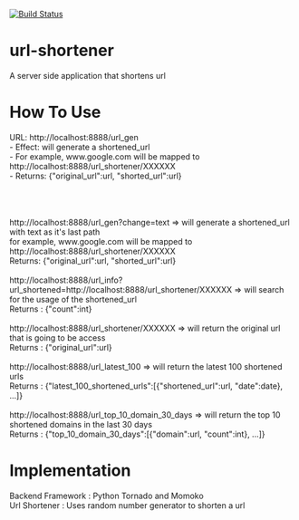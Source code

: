 [![Build Status](https://travis-ci.org/mxlei01/Url-Shortener.svg)](https://travis-ci.org/mxlei01/Url-Shortener)

# url-shortener
A server side application that shortens url

# How To Use
<p>
URL: http://localhost:8888/url_gen
<br>
- Effect: will generate a shortened_url
<br>
- For example, www.google.com will be mapped to http://localhost:8888/url_shortener/XXXXXX
<br>
- Returns: {"original_url":url, "shorted_url":url}
</p>
<br><br><br>
http://localhost:8888/url_gen?change=text => will generate a shortened_url with text as it's last path
<br>
for example, www.google.com will be mapped to http://localhost:8888/url_shortener/XXXXXX
<br>
Returns: {"original_url":url, "shorted_url":url}
<br><br>
http://localhost:8888/url_info?url_shortened=http://localhost:8888/url_shortener/XXXXXX => will search for the usage of the shortened_url
<br>
Returns : {"count":int}
<br><br>
http://localhost:8888/url_shortener/XXXXXX => will return the original url that is going to be access
<br>
Returns : {"original_url":url}
<br><br>
http://localhost:8888/url_latest_100 => will return the latest 100 shortened urls
<br>
Returns : {"latest_100_shortened_urls":[{"shortened_url":url, "date":date}, ...]}
<br><br>
http://localhost:8888/url_top_10_domain_30_days => will return the top 10 shortened domains in the last 30 days
<br>
Returns : {"top_10_domain_30_days":[{"domain":url, "count":int}, ...]}


# Implementation
Backend Framework : Python Tornado and Momoko
<br>
Url Shortener : Uses random number generator to shorten a url
